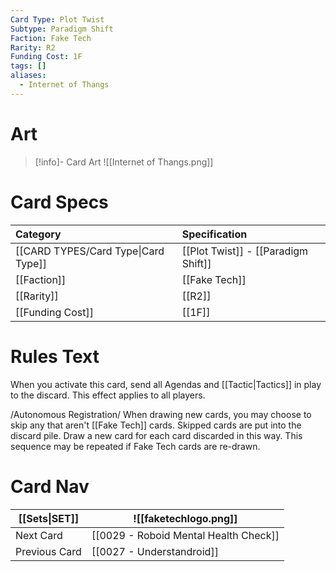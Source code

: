 ```yaml
---
Card Type: Plot Twist
Subtype: Paradigm Shift
Faction: Fake Tech
Rarity: R2
Funding Cost: 1F
tags: []
aliases:
  - Internet of Thangs
---
```

 # Art

> [!info]- Card Art
> ![[Internet of Thangs.png]]

# Card Specs

| Category | Specification| 
| :--- | :--- |
| [[CARD TYPES/Card Type\|Card Type]] | [[Plot Twist]] - [[Paradigm Shift]] | 
| [[Faction]] | [[Fake Tech]] |  
| [[Rarity]] | [[R2]] |  
| [[Funding Cost]] | [[1F]] |  

# Rules Text  

When you activate this card, send all Agendas and [[Tactic|Tactics]] in play to the discard. This effect applies to all players.  

/Autonomous Registration/ When drawing new cards, you may choose to skip any that aren't [[Fake Tech]] cards. 
Skipped cards are put into the discard pile. Draw a new card for each card discarded in this way. 
This sequence may be repeated if Fake Tech cards are re-drawn.  

# Card Nav

| [[Sets\|SET]]           | ![[faketechlogo.png]]          |
| ------------- | ------------------------------ |
| Next Card     | [[0029 - Roboid Mental Health Check]] |
| Previous Card | [[0027 - Understandroid]]         |


